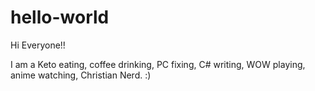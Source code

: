 # hello-world
Hi Everyone!!

I am a Keto eating, coffee drinking, PC fixing, C# writing, WOW playing, anime watching, Christian Nerd. :) 
